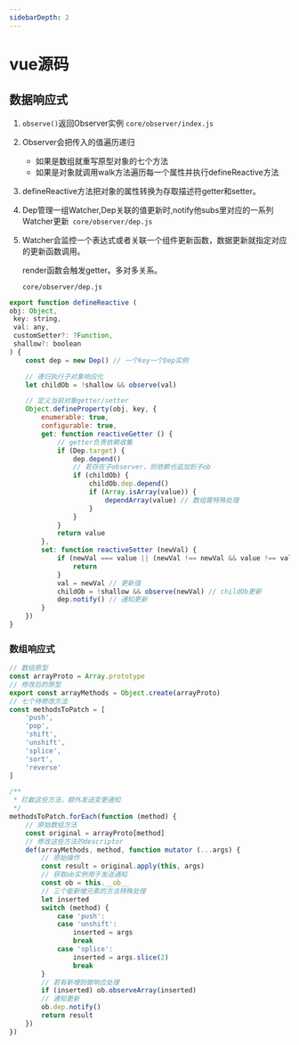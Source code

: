 ```yaml
---
sidebarDepth: 2
---
```


# vue源码
## 数据响应式

1. `observe()`返回Observer实例    `core/observer/index.js`

2. Observer会把传入的值遍历递归
   - 如果是数组就重写原型对象的七个方法
   - 如果是对象就调用walk方法遍历每一个属性并执行defineReactive方法
3. defineReactive方法把对象的属性转换为存取描述符getter和setter。
4. Dep管理一组Watcher,Dep关联的值更新时,notify他subs里对应的一系列Watcher更新` core/observer/dep.js`

5. Watcher会监控一个表达式或者关联一个组件更新函数，数据更新就指定对应的更新函数调用。

   render函数会触发getter。多对多关系。

   `core/observer/dep.js`

```js
export function defineReactive (
obj: Object,
 key: string,
 val: any,
 customSetter?: ?Function,
 shallow?: boolean
) {
    const dep = new Dep() // 一个key一个Dep实例

    // 递归执行子对象响应化
    let childOb = !shallow && observe(val)

    // 定义当前对象getter/setter
    Object.defineProperty(obj, key, {
        enumerable: true,
        configurable: true,
        get: function reactiveGetter () {
            // getter负责依赖收集
            if (Dep.target) {
                dep.depend()
                // 若存在子observer，则依赖也追加到子ob
                if (childOb) {
                    childOb.dep.depend()
                    if (Array.isArray(value)) {
                        dependArray(value) // 数组需特殊处理
                    }
                }
            }
            return value
        },
        set: function reactiveSetter (newVal) {
            if (newVal === value || (newVal !== newVal && value !== value)) {
                return
            }    
            val = newVal // 更新值
            childOb = !shallow && observe(newVal) // childOb更新
            dep.notify() // 通知更新
        }
    })
}
```

### 数组响应式

```js
// 数组原型
const arrayProto = Array.prototype
// 修改后的原型
export const arrayMethods = Object.create(arrayProto)
// 七个待修改方法
const methodsToPatch = [
    'push',
    'pop',
    'shift',
    'unshift',
    'splice',
    'sort',
    'reverse'
]

/**
 * 拦截这些方法，额外发送变更通知
 */
methodsToPatch.forEach(function (method) {
    // 原始数组方法
    const original = arrayProto[method]
    // 修改这些方法的descriptor
    def(arrayMethods, method, function mutator (...args) {
        // 原始操作
        const result = original.apply(this, args)
        // 获取ob实例用于发送通知
        const ob = this.__ob__
        // 三个能新增元素的方法特殊处理
        let inserted
        switch (method) {
            case 'push':
            case 'unshift':
                inserted = args
                break
            case 'splice':
                inserted = args.slice(2)
                break
        }
        // 若有新增则做响应处理
        if (inserted) ob.observeArray(inserted)
        // 通知更新
        ob.dep.notify()
        return result
    })
})
```



